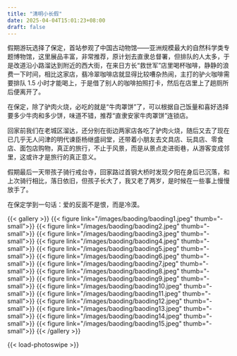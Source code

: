 ```yaml
---
title: "清明小长假"
date: 2025-04-04T15:01:23+08:00
draft: false
---
```


假期游玩选择了保定，首站参观了中国古动物馆——亚洲规模最大的自然科学类专题博物馆，这里展品丰富，非常推荐，原计划去直隶总督署，但排队的人太多，于是改道沿小路溜达到附近的西大街，在来日方长“救世军”店里喝杯咖啡，静静的浪费一下时间，相比这家店，翡冷翠咖啡店就显得比较嘈杂热闹，主打的驴火咖啡需要排队 1.5 小时才能喝上，于是借了别人的咖啡拍照打卡，然后在店里上了趟厕所后便离开了。

在保定，除了驴肉火烧，必吃的就是“牛肉罩饼”了，可以根据自己饭量和喜好选择要多少牛肉和多少饼，味道不错，推荐“直隶安家牛肉罩饼”连锁店。

回家前我们在老城区溜达，还分别在街边两家店各吃了驴肉火烧，随后又去了现在已几乎无人问津的明代谏臣杨继盛祠堂，还带着小朋友去文具店、玩具店、零食店、面包店购物，真正的旅行，不止于风景，而是从景点走进街巷，从游客变成邻里，这或许才是旅行的真正意义。

假期最后一天带孩子骑行戒台寺，回家路过首钢大桥时发现夕阳在身后已沉落，和上次骑行相比，落日依旧，但孩子长大了，我又老了两岁，是时候在一些事上慢慢放手了。

在保定学到一句话：爱的反面不是恨，而是冷漠。

{{< gallery >}}
  {{< figure link="/images/baoding/baoding1.jpeg" thumb="-small">}}
  {{< figure link="/images/baoding/baoding2.jpeg" thumb="-small">}}
  {{< figure link="/images/baoding/baoding3.jpeg" thumb="-small">}}
  {{< figure link="/images/baoding/baoding4.jpeg" thumb="-small">}}
  {{< figure link="/images/baoding/baoding5.jpeg" thumb="-small">}}
  {{< figure link="/images/baoding/baoding6.jpeg" thumb="-small">}}
  {{< figure link="/images/baoding/baoding7.jpeg" thumb="-small">}}
  {{< figure link="/images/baoding/baoding8.jpeg" thumb="-small">}}
  {{< figure link="/images/baoding/baoding9.jpeg" thumb="-small">}}
  {{< figure link="/images/baoding/baoding10.jpeg" thumb="-small">}}
  {{< figure link="/images/baoding/baoding11.jpeg" thumb="-small">}}
  {{< figure link="/images/baoding/baoding12.jpeg" thumb="-small">}}
  {{< figure link="/images/baoding/baoding13.jpeg" thumb="-small">}}
  {{< figure link="/images/baoding/baoding14.jpeg" thumb="-small">}}
  {{< figure link="/images/baoding/baoding15.jpeg" thumb="-small">}}
{{< /gallery >}}

{{< load-photoswipe >}}
